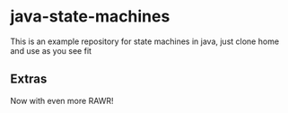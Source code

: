 # java-state-machines
This is an example repository for state machines in java, just clone home and use as you see fit

## Extras
Now with even more RAWR!

